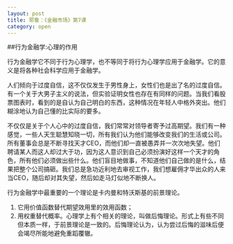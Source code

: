 ```yaml
---
layout: post
title: 耶鲁：《金融市场》第7课
category: open
---
```

##行为金融学:心理的作用
 
行为金融学它不同于行为心理学，也不等同于将行为心理学应用于金融学。它的意义是将各种社会科学应用于金融学。

人们倾向于过度自信，这不仅仅发生于男性身上，女性们也是出了名的过度自信。有一个关于大男子主义的说法，但实验证明女性也存在有同样的问题。当我们看股票图表时，看到的是自认为自己明白的东西，这种情况在年轻人中格外突出。他们糊涂地认为自己懂的比实际的要多。

不仅仅是关于个人心中的过度自信，我们常常对领导者寄予过高期望。我们有一种感觉，一些人天生聪慧知晓一切，所有我们认为他们能够改变我们的生活或公司。所有董事会总是不断寻找天才CEO，而他们却一直被愚弄并一次次地失望。他们聘请某人而这人却过大于功，因为这人意识到自己必须扮演好这样一个天才的角色，所有他们必须做出些什么。他们盲目地做事，不知道他们自己做的是什么，结果把整个公司搞砸。我们总是急功近利地去审视工作，我们想雇佣才华出众的人来当CEO，随后却对其失望，然后如走马灯似地不断换人。

行为金融学中最重要的一个理论是卡内曼和特沃斯基的前景理论。

1.  它用价值函数替代期望效用里的效用函数；
2.  用权重替代概率。心理学上有个相关的理论，叫做后悔理论。形式上有些不同但本质一样，于前景理论是一致的。后悔理论认为，认为尝过后悔的滋味后便会竭尽所能地避免重蹈覆辙。

